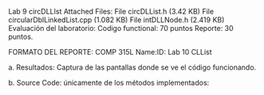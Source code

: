 Lab 9 circDLLIst
Attached Files:
File circDLList.h (3.42 KB)
File circularDblLinkedList.cpp (1.082 KB)
File intDLLNode.h (2.419 KB)
Evaluación del laboratorio:
Codigo functional: 70 puntos
Reporte: 30 puntos.
 
FORMATO DEL REPORTE:
COMP 315L
Name:ID:
Lab 10
CLList
 
 
a. Resultados: Captura de las pantallas donde se ve el código funcionando.

b. Source Code: únicamente de los métodos implementados:
